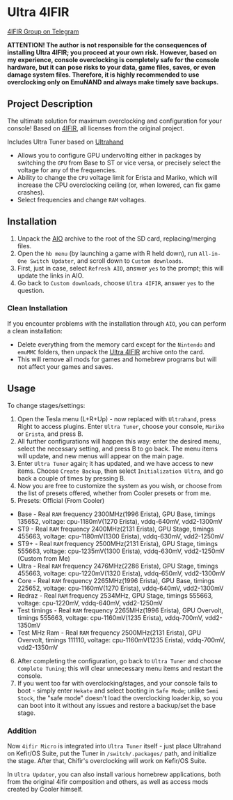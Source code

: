 # Ultra 4IFIR

[4IFIR Group on Telegram](https://t.me/For4ifir)

**ATTENTION! The author is not responsible for the consequences of installing Ultra 4IFIR; you proceed at your own risk.**
**However, based on my experience, console overclocking is completely safe for the console hardware, but it can pose risks to your data, game files, saves, or even damage system files. Therefore, it is highly recommended to use overclocking only on EmuNAND and always make timely save backups.**

## Project Description
The ultimate solution for maximum overclocking and configuration for your console!
Based on [4IFIR](https://github.com/rashevskyv/4IFIR), all licenses from the original project.

Includes Ultra Tuner based on [Ultrahand](https://github.com/ppkantorski/Ultrahand-Overlay)
- Allows you to configure GPU undervolting either in packages by switching the `GPU` from Base to ST or vice versa, or precisely select the voltage for any of the frequencies.
- Ability to change the `CPU` voltage limit for Erista and Mariko, which will increase the CPU overclocking ceiling (or, when lowered, can fix game crashes).
- Select frequencies and change `RAM` voltages.

## Installation

1. Unpack the [AIO](https://github.com/redraz/Ultra-4ifir/raw/main/AIO/AIO.zip) archive to the root of the SD card, replacing/merging files.
2. Open the `hb menu` (by launching a game with R held down), run `All-in-One Switch Updater`, and scroll down to `Custom downloads`.
3. First, just in case, select `Refresh AIO`, answer `yes` to the prompt; this will update the links in AIO.
4. Go back to `Custom downloads`, choose `Ultra 4IFIR`, answer `yes` to the question.

### Clean Installation
If you encounter problems with the installation through `AIO`, you can perform a clean installation:
- Delete everything from the memory card except for the `Nintendo` and `emuMMC` folders, then unpack the [Ultra 4IFIR](https://github.com/redraz/Ultra-4ifir/releases/latest/download/Ultra.4IFIR.zip) archive onto the card.
- This will remove all mods for games and homebrew programs but will not affect your games and saves.

## Usage
To change stages/settings:
1. Open the Tesla menu (L+R+Up) - now replaced with `Ultrahand`, press Right to access plugins. Enter `Ultra Tuner`, choose your console, `Mariko` or `Erista`, and press B.
2. All further configurations will happen this way: enter the desired menu, select the necessary setting, and press B to go back. The menu items will update, and new menus will appear on the main page.
3. Enter `Ultra Tuner` again; it has updated, and we have access to new items. Choose `Create Backup`, then select `Initialization Ultra`, and go back a couple of times by pressing B.
4. Now you are free to customize the system as you wish, or choose from the list of presets offered, whether from Cooler presets or from me.
5. Presets:
Official (From Cooler)
- Base - Real `RAM` frequency 2300MHz(1996 Erista), GPU Base,
timings 135652, voltage: cpu-1180mV(1270 Erista), vddq-640mV, vdd2-1300mV
- ST9 - Real `RAM` frequency 2400MHz(2131 Erista), GPU Stage,
timings 455663, voltage: cpu-1180mV(1300 Erista), vddq-630mV, vdd2-1250mV
- ST9+ - Real `RAM` frequency 2500MHz(2131 Erista), GPU Stage,
timings 555663, voltage: cpu-1235mV(1300 Erista), vddq-630mV, vdd2-1250mV
(Custom from Me)
- Ultra - Real `RAM` frequency 2476MHz(2286 Erista), GPU Stage,
timings 455663, voltage: cpu-1220mV(1320 Erista), vddq-650mV, vdd2-1300mV
- Core - Real `RAM` frequency 2265MHz(1996 Erista), GPU Base,
timings 225652, voltage: cpu-1160mV(1270 Erista), vddq-640mV, vdd2-1300mV
- Redraz - Real `RAM` frequency 2534MHz, GPU Stage,
timings 555663, voltage: cpu-1220mV, vddq-640mV, vdd2-1250mV
- Test timings - Real `RAM` frequency 2265MHz(1996 Erista), GPU Overvolt,
timings 555663, voltage: cpu-1160mV(1235 Erista), vddq-700mV, vdd2-1350mV
- Test MHz Ram - Real `RAM` frequency 2500MHz(2131 Erista), GPU Overvolt,
timings 111110, voltage: cpu-1160mV(1235 Erista), vddq-700mV, vdd2-1350mV
6. After completing the configuration, go back to `Ultra Tuner` and choose `Complete Tuning`; this will clear unnecessary menu items and restart the console.
7. If you went too far with overclocking/stages, and your console fails to boot - simply enter `Hekate` and select booting in `Safe Mode`; unlike `Semi Stock`, the "safe mode" doesn't load the overclocking loader.kip, so you can boot into it without any issues and restore a backup/set the base stage.

### Addition

Now `4ifir Micro` is integrated into `Ultra Tuner` itself - just place Ultrahand on Kefir/OS Suite, put the Tuner in `/switch/.packages/` path, and initialize the stage. After that, Chifir's overclocking will work on Kefir/OS Suite.

In `Ultra Updater`, you can also install various homebrew applications, both from the original 4ifir composition and others, as well as access mods created by Cooler himself.